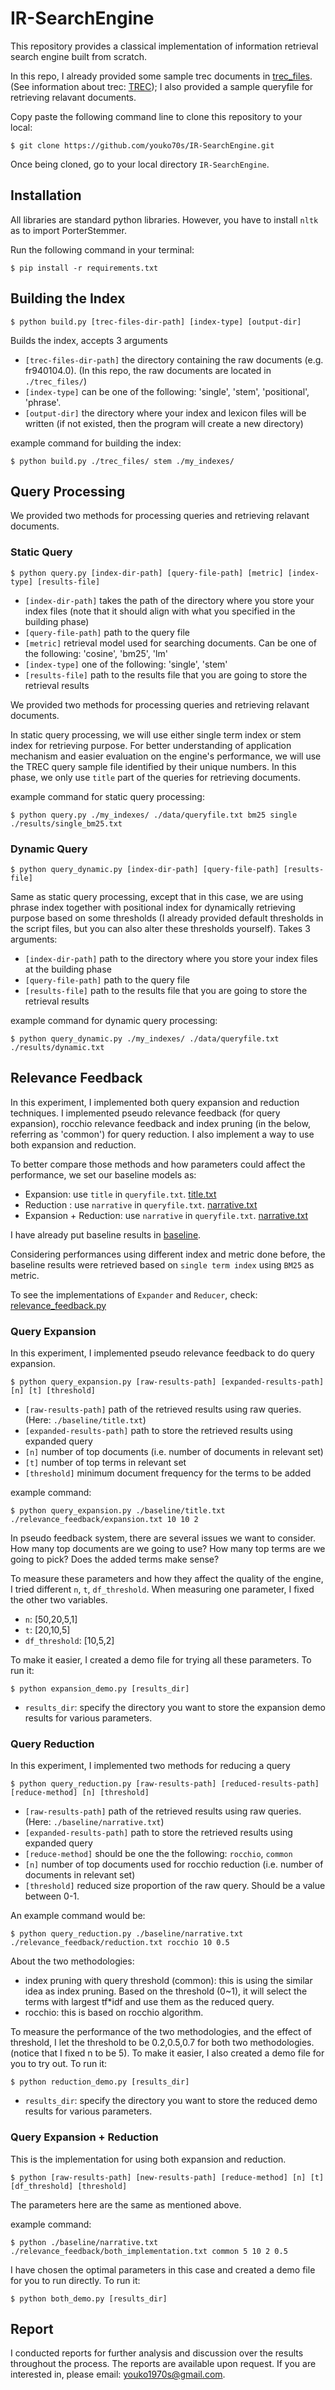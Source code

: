# IR-SearchEngine
This repository provides a classical implementation of information retrieval search engine built from scratch. 

In this repo, I already provided some sample trec documents in [trec_files](https://github.com/youko70s/IR-SearchEngine/tree/master/trec_files). (See information about trec: [TREC](https://trec.nist.gov/)); I also provided a sample queryfile for retrieving relavant documents.

Copy paste the following command line to clone this repository to your local:

    $ git clone https://github.com/youko70s/IR-SearchEngine.git

Once being cloned, go to your local directory `IR-SearchEngine`.

## Installation

All libraries are standard python libraries. However, you have to install `nltk` as to import PorterStemmer. 


Run the following command in your terminal:

    $ pip install -r requirements.txt


## Building the Index 

    $ python build.py [trec-files-dir-path] [index-type] [output-dir]

Builds the index, accepts 3 arguments

* `[trec-files-dir-path]` the directory containing the raw documents (e.g. fr940104.0). (In this repo, the raw documents are located in `./trec_files/`)
* `[index-type]` can be one of the following: 'single', 'stem', 'positional', 'phrase'.
* `[output-dir]` the directory where your index and lexicon files will be written (if not existed, then the program will create a new directory)

example command for building the index:

    $ python build.py ./trec_files/ stem ./my_indexes/

## Query Processing

We provided two methods for processing queries and retrieving relavant documents. 

### Static Query


    $ python query.py [index-dir-path] [query-file-path] [metric] [index-type] [results-file]

* `[index-dir-path]` takes the path of the directory where you store your index files (note that it should align with what you specified in the building phase)
* `[query-file-path]` path to the query file
* `[metric]` retrieval model used for searching documents. Can be one of the following: 'cosine', 'bm25', 'lm'
* `[index-type]` one of the following: 'single', 'stem'
* `[results-file]` path to the results file that you are going to store the retrieval results

We provided two methods for processing queries and retrieving relavant documents. 

In static query processing, we will use either single term index or stem index for retrieving purpose. For better understanding of application mechanism and easier evaluation on the engine's performance, we will use the TREC query sample file identified by their unique numbers. In this phase, we only use `title` part of the queries for retrieving documents. 

example command for static query processing:

    $ python query.py ./my_indexes/ ./data/queryfile.txt bm25 single ./results/single_bm25.txt

### Dynamic Query

    $ python query_dynamic.py [index-dir-path] [query-file-path] [results-file]

Same as static query processing, except that in this case, we are using phrase index together with positional index for dynamically retrieving purpose based on some thresholds (I already provided default thresholds in the script files, but you can also alter these thresholds yourself). Takes 3 arguments:

* `[index-dir-path]` path to the directory where you store your index files at the building phase
* `[query-file-path]` path to the query file
* `[results-file]` path to the results file that you are going to store the retrieval results

example command for dynamic query processing:

    $ python query_dynamic.py ./my_indexes/ ./data/queryfile.txt ./results/dynamic.txt

## Relevance Feedback

In this experiment, I implemented both query expansion and reduction techniques. I implemented pseudo relevance feedback (for query expansion), rocchio relevance feedback and index pruning (in the below, referring as 'common') for query reduction. I also implement a way to use both expansion and reduction. 

To better compare those methods and how parameters could affect the performance, we set our baseline models as:

* Expansion: use `title` in `queryfile.txt`. [title.txt](https://github.com/youko70s/IR-SearchEngine/blob/master/baseline/title.txt)
* Reduction : use `narrative` in `queryfile.txt`. [narrative.txt](https://github.com/youko70s/IR-SearchEngine/blob/master/baseline/narrative.txt)
* Expansion + Reduction: use `narrative` in `queryfile.txt`. [narrative.txt](https://github.com/youko70s/IR-SearchEngine/blob/master/baseline/narrative.txt)

I have already put baseline results in [baseline](https://github.com/youko70s/IR-SearchEngine/tree/master/baseline). 

Considering performances using different index and metric done before, the baseline results were retrieved based on `single term index` using `BM25` as metric. 

To see the implementations of `Expander` and `Reducer`, check: [relevance_feedback.py](https://github.com/youko70s/IR-SearchEngine/blob/master/relevance_feedback.py)

### Query Expansion 

In this experiment, I implemented pseudo relevance feedback to do query expansion. 

    $ python query_expansion.py [raw-results-path] [expanded-results-path] [n] [t] [threshold]

* `[raw-results-path]` path of the retrieved results using raw queries. (Here: `./baseline/title.txt`)
* `[expanded-results-path]` path to store the retrieved results using expanded query
* `[n]` number of top documents (i.e. number of documents in relevant set)
* `[t]` number of top terms in relevant set
* `[threshold]` minimum document frequency for the terms to be added 

example command:

    $ python query_expansion.py ./baseline/title.txt ./relevance_feedback/expansion.txt 10 10 2

In pseudo feedback system, there are several issues we want to consider. How many top documents are we going to use? How many top terms are we going to pick? Does the added terms make sense?

To measure these parameters and how they affect the quality of the engine, I tried different `n`, `t`, `df_threshold`. When measuring one parameter, I fixed the other two variables.

- `n`: [50,20,5,1]
- `t`: [20,10,5]
- `df_threshold`: [10,5,2]

To make it easier, I created a demo file for trying all these parameters. To run it:

    $ python expansion_demo.py [results_dir]

* `results_dir`: specify the directory you want to store the expansion demo results for various parameters.

### Query Reduction

In this experiment, I implemented two methods for reducing a query

    $ python query_reduction.py [raw-results-path] [reduced-results-path] [reduce-method] [n] [threshold]

* `[raw-results-path]` path of the retrieved results using raw queries. (Here: `./baseline/narrative.txt`)
* `[expanded-results-path]` path to store the retrieved results using expanded query
* `[reduce-method]` should be one the the following: `rocchio`, `common`
* `[n]` number of top documents used for rocchio reduction (i.e. number of documents in relevant set)
* `[threshold]` reduced size proportion of the raw query. Should be a value between 0-1.

An example command would be:

    $ python query_reduction.py ./baseline/narrative.txt ./relevance_feedback/reduction.txt rocchio 10 0.5

About the two methodologies:

* index pruning with query threshold (common): this is using the similar idea as index pruning. Based on the threshold (0~1), it will select the terms with largest tf*idf and use them as the reduced query. 
* rocchio: this is based on rocchio algorithm.

To measure the performance of the two methodologies, and the effect of threshold, I let the threshold to be 0.2,0.5,0.7 for both two methodologies. (notice that I fixed n to be 5). To make it easier, I also created a demo file for you to try out. To run it:

    $ python reduction_demo.py [results_dir]

* `results_dir`: specify the directory you want to store the reduced demo results for various parameters.

### Query Expansion + Reduction

This is the implementation for using both expansion and reduction. 

    $ python [raw-results-path] [new-results-path] [reduce-method] [n] [t] [df_threshold] [threshold]

The parameters here are the same as mentioned above. 

example command:

    $ python ./baseline/narrative.txt ./relevance_feedback/both_implementation.txt common 5 10 2 0.5

I have chosen the optimal parameters in this case and created a demo file for you to run directly. To run it:

    $ python both_demo.py [results_dir]


## Report 

I conducted reports for further analysis and discussion over the results throughout the process. The reports are available upon request. If you are interested in, please email: [youko1970s@gmail.com](mailto:youko1970s@gmail.com).